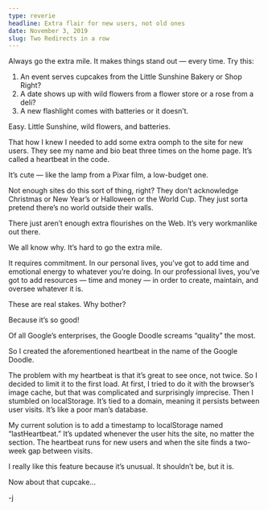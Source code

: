 ```yaml
---
type: reverie
headline: Extra flair for new users, not old ones
date: November 3, 2019
slug: Two Redirects in a row
---
```


Always go the extra mile. It makes things stand out — every time. Try this: 

1. An event serves cupcakes from the Little Sunshine Bakery or Shop Right? 
2. A date shows up with wild flowers from a flower store or a rose from a deli? 
3. A new flashlight comes with batteries or it doesn’t. 

Easy. Little Sunshine, wild flowers, and batteries. 

That how I knew I needed to add some extra oomph to the site for new users. They see my name and bio beat three times on the home page. It’s called a heartbeat in the code.

It’s cute — like the lamp from a Pixar film, a low-budget one.

Not enough sites do this sort of thing,  right? They don’t acknowledge Christmas or New Year’s or Halloween or the World Cup. They just sorta pretend there’s no world outside their walls.

There just aren’t enough extra flourishes on the Web. It’s very workmanlike out there. 

We all know why. It’s hard to go the extra mile.

It requires commitment. In our personal lives, you’ve got to add time and emotional energy to whatever you’re doing. In our professional lives, you’ve got to add resources — time and money — in order to create, maintain, and oversee whatever it is. 

These are real stakes. Why bother?

Because it’s so good! 

Of all Google’s enterprises, the Google Doodle screams “quality” the most. 

So I created the aforementioned heartbeat in the name of the Google Doodle. 

The problem with my heartbeat is that it’s great to see once, not twice. So I decided to limit it to the first load. At first, I tried to do it with the browser’s image cache, but that was complicated and surprisingly imprecise. Then I stumbled on localStorage. It’s tied to a domain, meaning it persists between user visits. It’s like a poor man’s database.

My current solution is to add a timestamp to localStorage named “lastHeartbeat.” It’s updated whenever the user hits the site, no matter the section. The heartbeat runs for new users and when the site finds a two-week gap between visits.

I really like this feature because it’s unusual. It shouldn’t be, but it is. 

Now about that cupcake...

-j
